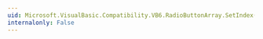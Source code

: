 ```yaml
---
uid: Microsoft.VisualBasic.Compatibility.VB6.RadioButtonArray.SetIndex(System.Windows.Forms.RadioButton,System.Int16)
internalonly: False
---
```

